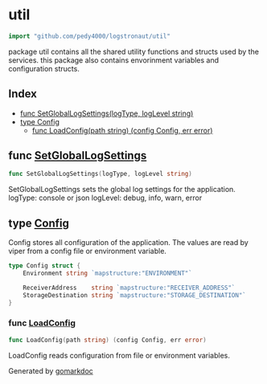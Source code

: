 <!-- Code generated by gomarkdoc. DO NOT EDIT -->

# util

```go
import "github.com/pedy4000/logstronaut/util"
```

package util contains all the shared utility functions and structs used by the services. this package also contains envorinment variables and configuration structs.

## Index

- [func SetGlobalLogSettings(logType, logLevel string)](<#func-setgloballogsettings>)
- [type Config](<#type-config>)
  - [func LoadConfig(path string) (config Config, err error)](<#func-loadconfig>)


## func [SetGlobalLogSettings](<https://github.com/pedy4000/Logstronaut/blob/main/util/globalLogSettings.go#L14>)

```go
func SetGlobalLogSettings(logType, logLevel string)
```

SetGlobalLogSettings sets the global log settings for the application. logType: console or json logLevel: debug, info, warn, error

## type [Config](<https://github.com/pedy4000/Logstronaut/blob/main/util/config.go#L9-L14>)

Config stores all configuration of the application. The values are read by viper from a config file or environment variable.

```go
type Config struct {
    Environment string `mapstructure:"ENVIRONMENT"`

    ReceiverAddress    string `mapstructure:"RECEIVER_ADDRESS"`
    StorageDestination string `mapstructure:"STORAGE_DESTINATION"`
}
```

### func [LoadConfig](<https://github.com/pedy4000/Logstronaut/blob/main/util/config.go#L17>)

```go
func LoadConfig(path string) (config Config, err error)
```

LoadConfig reads configuration from file or environment variables.



Generated by [gomarkdoc](<https://github.com/princjef/gomarkdoc>)
